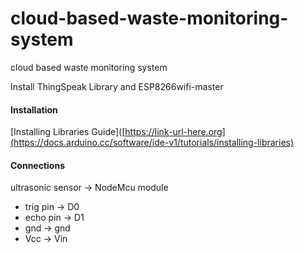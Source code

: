 # cloud-based-waste-monitoring-system
cloud based waste monitoring system

Install ThingSpeak Library and ESP8266wifi-master

#### Installation
[Installing Libraries Guide]([https://link-url-here.org](https://docs.arduino.cc/software/ide-v1/tutorials/installing-libraries)

#### Connections

ultrasonic sensor -> NodeMcu module
- trig pin  -> D0 
- echo pin -> D1 
- gnd -> gnd
- Vcc -> Vin 


